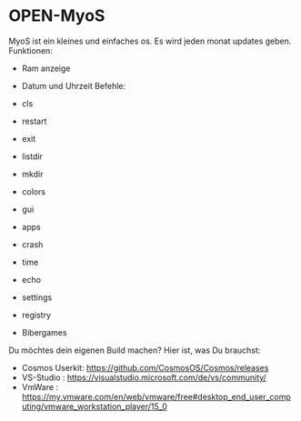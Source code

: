 # OPEN-MyoS
MyoS ist ein kleines und einfaches os.
Es wird jeden monat updates geben.
Funktionen:
- Ram anzeige
- Datum und Uhrzeit
Befehle:
- cls
- restart
- exit
- listdir
- mkdir
- colors
- gui
- apps
- crash
- time
- echo
- settings
- registry

- Bibergames

Du möchtes dein eigenen Build machen? Hier ist, was Du brauchst:
- Cosmos Userkit: https://github.com/CosmosOS/Cosmos/releases
- VS-Studio : https://visualstudio.microsoft.com/de/vs/community/
- VmWare : https://my.vmware.com/en/web/vmware/free#desktop_end_user_computing/vmware_workstation_player/15_0
